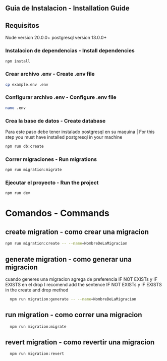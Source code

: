 ## Guia de Instalacion - Installation Guide
## Requisitos
Node version 20.0.0+
postgresql version 13.0.0+

### Instalacion de dependencias - Install dependencies
```bash
npm install
```

### Crear archivo .env - Create .env file
```bash
cp example.env .env
```

### Configurar archivo .env - Configure .env file
```bash
nano .env
```

### Crea la base de datos - Create database
Para este paso debe tener instalado postgresql en su maquina | For this step you must have installed postgresql in your machine
```bash
npm run db:create
```
### Correr migraciones - Run migrations
```bash
npm run migration:migrate
```

### Ejecutar el proyecto - Run the project
```bash
npm run dev
```
# Comandos - Commands

## create migration - como crear una migracion
```bash
npm run migration:create -- --name=NombreDeLaMigracion
```

## generate migration - como generar una migracion
cuando generes una migracion agrega de preferencia IF NOT EXISTs y IF EXISTS en el drop
I recomend add the sentence IF NOT EXISTs y IF EXISTS in the create and drop method
```bash
  npm run migration:generate -- --name=NombreDeLaMigracion 
```

## run migration - como correr una migracion
```bash
  npm run migration:migrate
```

## revert migration - como revertir una migracion
```bash
  npm run migration:revert
```